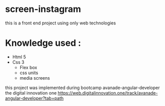 # screen-instagram
this is a front end project using only web technologies
# Knowledge used :
- Html 5 
- Css 3 
  - Flex box 
  - css units 
  - media screens
  
this project was implemented during bootcamp avanade-angular-developer the digital innovation one 
https://web.digitalinnovation.one/track/avanade-angular-developer?tab=path
